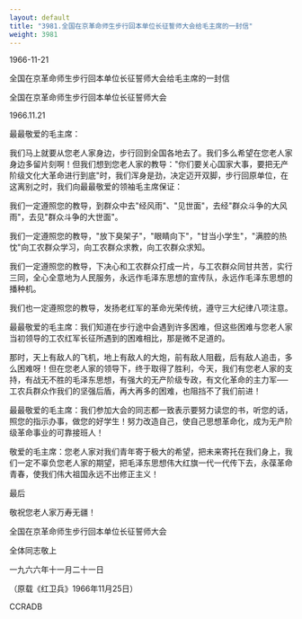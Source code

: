 ```yaml
---
layout: default
title: "3981.全国在京革命师生步行回本单位长征誓师大会给毛主席的一封信"
weight: 3981
---
```


1966-11-21

全国在京革命师生步行回本单位长征誓师大会给毛主席的一封信

全国在京革命师生步行回本单位长征誓师大会

1966.11.21

最最敬爱的毛主席：

我们马上就要从您老人家身边，步行回到全国各地去了。我们多么希望在您老人家身边多留片刻啊！但我们想到您老人家的教导："你们要关心国家大事，要把无产阶级文化大革命进行到底"时，我们浑身是劲，决定迈开双脚，步行回原单位，在这离别之时，我们向最最敬爱的领袖毛主席保证：

我们一定遵照您的教导，到群众中去"经风雨"、"见世面"，去经"群众斗争的大风雨"，去见"群众斗争的大世面"。

我们一定遵照您的教导，"放下臭架子"，"眼睛向下"，"甘当小学生"，"满腔的热忱"向工农群众学习，向工农群众求教，向工农群众求知。

我们一定遵照您的教导，下决心和工农群众打成一片，与工农群众同甘共苦，实行三同，全心全意地为人民服务，永远作毛泽东思想的宣传队，永远作毛泽东思想的播种机。

我们也一定遵照您的教导，发扬老红军的革命光荣传统，遵守三大纪律八项注意。

最最敬爱的毛主席：我们知道在步行途中会遇到许多困难，但这些困难与您老人家当初领导的工农红军长征所遇到的困难相比，那是微不足道的。

那时，天上有敌人的飞机，地上有敌人的大炮，前有敌人阻截，后有敌人追击，多么困难呀！但在您老人家的领导下，终于取得了胜利，今天，我们有您老人家的支持，有战无不胜的毛泽东思想，有强大的无产阶级专政，有文化革命的主力军──工农兵群众作我们的坚强后盾，再大再多的困难，也阻挡不了我们前进！

最最敬爱的毛主席：我们参加大会的同志都一致表示要努力读您的书，听您的话，照您的指示办事，做您的好学生！努力改造自己，使自己思想革命化，成为无产阶级革命事业的可靠接班人！

敬爱的毛主席：您老人家对我们青年寄于极大的希望，把未来寄托在我们身上，我们一定不辜负您老人家的期望，把毛泽东思想伟大红旗一代一代传下去，永葆革命青春，使我们伟大祖国永远不出修正主义！

最后

敬祝您老人家万寿无疆！

全国在京革命师生步行回本单位长征誓师大会

全体同志敬上

一九六六年十一月二十一日

（原载《红卫兵》1966年11月25日）

CCRADB

